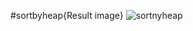 #sortbyheap{Result image}
![sortnyheap](https://github.com/user-attachments/assets/678d5fc7-f5d5-4842-98d7-38dd5b933435)

